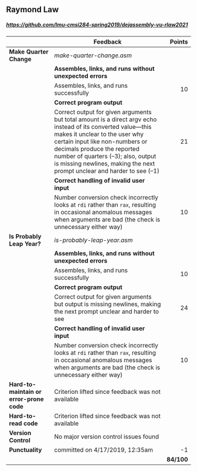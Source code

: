 

## Raymond Law

##### https://github.com/lmu-cmsi284-spring2019/dejassembly-vu-rlaw2021

| | Feedback | Points |
| --- | --- | ---: |
| **Make Quarter Change** | _make-quarter-change.asm_ | |
| | **Assembles, links, and runs without unexpected errors** | |
| | Assembles, links, and runs successfully | 10 |
| | **Correct program output** | |
| | Correct output for given arguments but total amount is a direct argv echo instead of its converted value—this makes it unclear to the user why certain input like non-numbers or decimals produce the reported number of quarters (–3); also, output is missing newlines, making the next prompt unclear and harder to see (–1) | 21 |
| | **Correct handling of invalid user input** | |
| | Number conversion check incorrectly looks at `rdi` rather than `rax`, resulting in occasional anomalous messages when arguments are bad (the check is unnecessary either way) | 10 |
| **Is Probably Leap Year?** | _is-probably-leap-year.asm_ | |
| | **Assembles, links, and runs without unexpected errors** | |
| | Assembles, links, and runs successfully | 10 |
| | **Correct program output** | |
| | Correct output for given arguments but output is missing newlines, making the next prompt unclear and harder to see | 24 |
| | **Correct handling of invalid user input** | |
| | Number conversion check incorrectly looks at `rdi` rather than `rax`, resulting in occasional anomalous messages when arguments are bad (the check is unnecessary either way) | 10 |
| **Hard-to-maintain or error-prone code** | Criterion lifted since feedback was not available |  |
| **Hard-to-read code** | Criterion lifted since feedback was not available |  |
| **Version Control** | No major version control issues found |  |
| **Punctuality** | committed on 4/17/2019, 12:35am | -1 |
|  |  | **84/100** |
